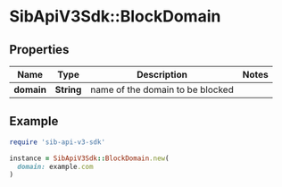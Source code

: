 # SibApiV3Sdk::BlockDomain

## Properties

| Name | Type | Description | Notes |
| ---- | ---- | ----------- | ----- |
| **domain** | **String** | name of the domain to be blocked |  |

## Example

```ruby
require 'sib-api-v3-sdk'

instance = SibApiV3Sdk::BlockDomain.new(
  domain: example.com
)
```

